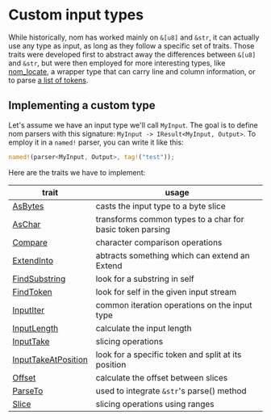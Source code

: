 # Custom input types

While historically, nom has worked mainly on `&[u8]` and `&str`, it can actually
use any type as input, as long as they follow a specific set of traits.
Those traits were developed first to abstract away the differences between
`&[u8]` and `&str`, but were then employed for more interesting types,
like [nom_locate](https://github.com/fflorent/nom_locate), a wrapper type
that can carry line and column information, or to parse
[a list of tokens](https://github.com/Rydgel/monkey-rust/blob/master/lib/parser/mod.rs).

## Implementing a custom type

Let's assume we have an input type we'll call `MyInput`. The goal is to define
nom parsers with this signature: `MyInput -> IResult<MyInput, Output>`.
To employ it in a `named!` parser, you can write it like this:

```rust
named!(parser<MyInput, Output>, tag!("test"));
```

Here are the traits we have to implement:


| trait | usage |
|---|---|
| [AsBytes](https://docs.rs/nom/latest/nom/trait.AsBytes.html) | casts the input type to a byte slice |
| [AsChar](https://docs.rs/nom/latest/nom/trait.AsChar.html) | transforms common types to a char for basic token parsing |
| [Compare](https://docs.rs/nom/latest/nom/trait.Compare.html) | character comparison operations |
| [ExtendInto](https://docs.rs/nom/latest/nom/trait.ExtendInto.html) |abtracts something which can extend an Extend |
| [FindSubstring](https://docs.rs/nom/latest/nom/trait.FindSubstring.html) | look for a substring in self |
| [FindToken](https://docs.rs/nom/latest/nom/trait.FindToken.html) |look for self in the given input stream |
| [InputIter](https://docs.rs/nom/latest/nom/trait.InputIter.html) | common iteration operations on the input type |
| [InputLength](https://docs.rs/nom/latest/nom/trait.InputLength.html) | calculate the input length |
| [InputTake](https://docs.rs/nom/latest/nom/trait.InputTake.html) | slicing operations |
| [InputTakeAtPosition](https://docs.rs/nom/latest/nom/trait.InputTakeAtPosition.html) | look for a specific token and split at its position |
| [Offset](https://docs.rs/nom/latest/nom/trait.Offset.html) | calculate the offset between slices |
| [ParseTo](https://docs.rs/nom/latest/nom/trait.ParseTo.html) | used to integrate `&str`'s parse() method |
| [Slice](https://docs.rs/nom/latest/nom/trait.Slice.html) | slicing operations using ranges |
